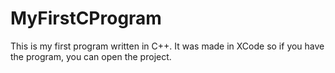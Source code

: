 # MyFirstCProgram
This is my first program written in C++. It was made in XCode so if you have the program, you can open the project.
